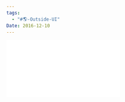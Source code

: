 ```yaml
---
tags:
  - "#🌎-Outside-UI"
Date: 2016-12-10
---
```

![COGS Statement on 2016 Election.pdf](../../Attachments/COGS%20Statement%20on%202016%20Election.pdf)


